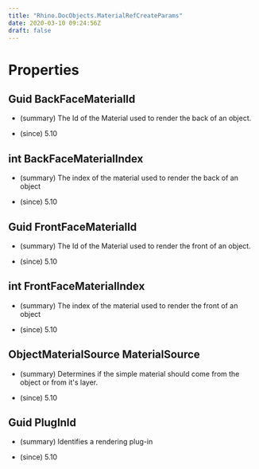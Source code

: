```yaml
---
title: "Rhino.DocObjects.MaterialRefCreateParams"
date: 2020-03-10 09:24:56Z
draft: false
---
```


# Properties
## Guid BackFaceMaterialId
- (summary) 
     The Id of the Material used to render the back of an object.
     
- (since) 5.10
## int BackFaceMaterialIndex
- (summary) 
     The index of the material used to render the back of an object
     
- (since) 5.10
## Guid FrontFaceMaterialId
- (summary) 
     The Id of the Material used to render the front of an object.
     
- (since) 5.10
## int FrontFaceMaterialIndex
- (summary) 
     The index of the material used to render the front of an object
     
- (since) 5.10
## ObjectMaterialSource MaterialSource
- (summary) 
     Determines if the simple material should come from the object or from
     it's layer.
     
- (since) 5.10
## Guid PlugInId
- (summary) 
     Identifies a rendering plug-in
     
- (since) 5.10
